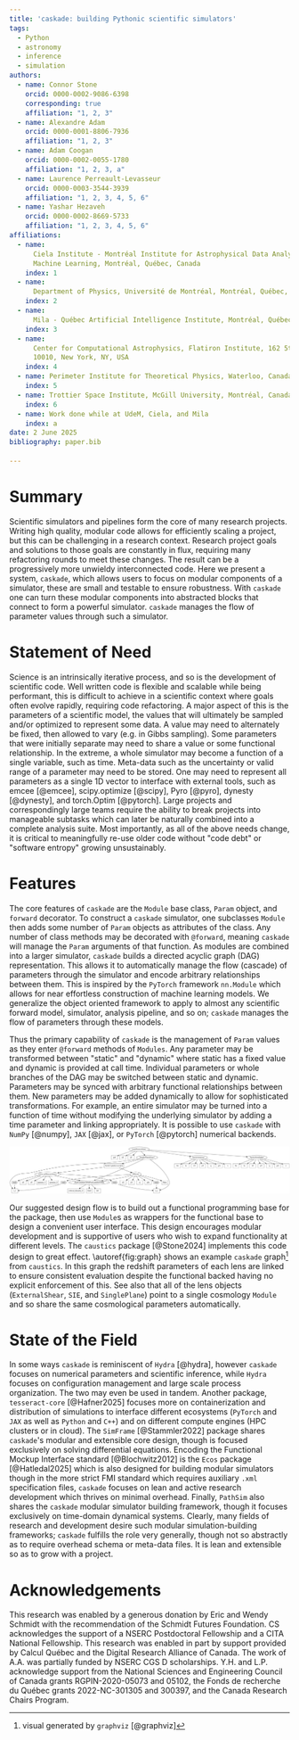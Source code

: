 ```yaml
---
title: 'caskade: building Pythonic scientific simulators'
tags:
  - Python
  - astronomy
  - inference
  - simulation
authors:
  - name: Connor Stone
    orcid: 0000-0002-9086-6398
    corresponding: true
    affiliation: "1, 2, 3"
  - name: Alexandre Adam
    orcid: 0000-0001-8806-7936
    affiliation: "1, 2, 3"
  - name: Adam Coogan
    orcid: 0000-0002-0055-1780
    affiliation: "1, 2, 3, a"
  - name: Laurence Perreault-Levasseur
    orcid: 0000-0003-3544-3939
    affiliation: "1, 2, 3, 4, 5, 6"
  - name: Yashar Hezaveh
    orcid: 0000-0002-8669-5733
    affiliation: "1, 2, 3, 4, 5, 6"
affiliations:
  - name:
      Ciela Institute - Montréal Institute for Astrophysical Data Analysis and
      Machine Learning, Montréal, Québec, Canada
    index: 1
  - name:
      Department of Physics, Université de Montréal, Montréal, Québec, Canada
    index: 2
  - name:
      Mila - Québec Artificial Intelligence Institute, Montréal, Québec, Canada
    index: 3
  - name:
      Center for Computational Astrophysics, Flatiron Institute, 162 5th Avenue,
      10010, New York, NY, USA
    index: 4
  - name: Perimeter Institute for Theoretical Physics, Waterloo, Canada
    index: 5
  - name: Trottier Space Institute, McGill University, Montréal, Canada
    index: 6
  - name: Work done while at UdeM, Ciela, and Mila
    index: a
date: 2 June 2025
bibliography: paper.bib

---
```


# Summary

Scientific simulators and pipelines form the core of many research projects.
Writing high quality, modular code allows for efficiently scaling a project, but
this can be challenging in a research context. Research project goals and
solutions to those goals are constantly in flux, requiring many refactoring
rounds to meet these changes. The result can be a progressively more unwieldy
interconnected code. Here we present a system, `caskade`, which allows users to
focus on modular components of a simulator, these are small and testable to
ensure robustness. With `caskade` one can turn these modular components into
abstracted blocks that connect to form a powerful simulator. `caskade` manages
the flow of parameter values through such a simulator. 

# Statement of Need

Science is an intrinsically iterative process, and so is the development of
scientific code. Well written code is flexible and scalable while being
performant, this is difficult to achieve in a scientific context where goals
often evolve rapidly, requiring code refactoring. A major aspect of this is the
parameters of a scientific model, the values that will ultimately be sampled
and/or optimized to represent some data. A value may need to alternately be
fixed, then allowed to vary (e.g. in Gibbs sampling). Some parameters that were
initially separate may need to share a value or some functional relationship. In
the extreme, a whole simulator may become a function of a single variable, such
as time. Meta-data such as the uncertainty or valid range of a parameter may
need to be stored. One may need to represent all parameters as a single 1D
vector to interface with external tools, such as emcee [@emcee], scipy.optimize
[@scipy], Pyro [@pyro], dynesty [@dynesty], and torch.Optim [@pytorch]. Large
projects and correspondingly large teams require the ability to break projects
into manageable subtasks which can later be naturally combined into a complete
analysis suite. Most importantly, as all of the above needs change, it is
critical to meaningfully re-use older code without "code debt" or "software
entropy" growing unsustainably.

# Features

The core features of `caskade` are the `Module` base class, `Param` object, and
`forward` decorator. To construct a `caskade` simulator, one subclasses `Module`
then adds some number of `Param` objects as attributes of the class. Any number
of class methods may be decorated with `@forward`, meaning `caskade` will manage
the `Param` arguments of that function. As modules are combined into a larger
simulator, `caskade` builds a directed acyclic graph (DAG) representation. This
allows it to automatically manage the flow (cascade) of parameters through the
simulator and encode arbitrary relationships between them. This is inspired by
the `PyTorch` framework `nn.Module` which allows for near effortless
construction of machine learning models. We generalize the object oriented
framework to apply to almost any scientific forward model, simulator, analysis
pipeline, and so on; `caskade` manages the flow of parameters through these
models.

Thus the primary capability of `caskade` is the management of `Param` values as
they enter `@forward` methods of `Modules`. Any parameter may be transformed
between "static" and "dynamic" where static has a fixed value and dynamic is
provided at call time. Individual parameters or whole branches of the DAG may be
switched between static and dynamic. Parameters may be synced with arbitrary
functional relationships between them. New parameters may be added dynamically
to allow for sophisticated transformations. For example, an entire simulator may
be turned into a function of time without modifying the underlying simulator by
adding a time parameter and linking appropriately. It is possible to use
`caskade` with `NumPy` [@numpy], `JAX` [@jax], or `PyTorch` [@pytorch] numerical
backends.

![Example `caskade` DAG representation of a gravitational lensing simulator. Ovals represent Modules, boxes represent parameters, arrow boxes represent parameters which are functionally dependent on another parameter, and thin arrows show the direction of the graph flow for parameters passed at the top level.\label{fig:graph}](media/model_graph.png)

Our suggested design flow is to build out a functional programming base for the
package, then use `Module`s as wrappers for the functional base to design a
convenient user interface. This design encourages modular development and is
supportive of users who wish to expand functionality at different levels. The
`caustics` package [@Stone2024] implements this code design to great effect.
\autoref{fig:graph} shows an example `caskade` graph[^1] from `caustics`. In
this graph the redshift parameters of each lens are linked to ensure consistent
evaluation despite the functional backed having no explicit enforcement of this.
See also that all of the lens objects (`ExternalShear`, `SIE`, and
`SinglePlane`) point to a single cosmology `Module` and so share the same
cosmological parameters automatically.

[^1]: visual generated by `graphviz` [@graphviz]

# State of the Field

In some ways `caskade` is reminiscent of `Hydra` [@hydra], however `caskade`
focuses on numerical parameters and scientific inference, while `Hydra` focuses
on configuration management and large scale process organization. The two may
even be used in tandem. Another package, `tesseract-core` [@Hafner2025] focuses
more on containerization and distribution of simulations to interface different
ecosystems (`PyTorch` and `JAX` as well as `Python` and `C++`) and on different
compute engines (HPC clusters or in cloud). The `SimFrame` [@Stammler2022]
package shares `caskade`'s modular and extensible core design, though is focused
exclusively on solving differential equations. Encoding the Functional Mockup
Interface standard [@Blochwitz2012] is the `Ecos` package [@Hatledal2025] which
is also designed for building modular simulators though in the more strict FMI
standard which requires auxiliary `.xml` specification files, `caskade` focuses
on lean and active research development which thrives on minimal overhead.
Finally, `PathSim` also shares the `caskade` modular simulator building
framework, though it focuses exclusively on time-domain dynamical systems.
Clearly, many fields of research and development desire such modular
simulation-building frameworks; `caskade` fulfills the role very generally,
though not so abstractly as to require overhead schema or meta-data files. It is
lean and extensible so as to grow with a project.


# Acknowledgements

This research was enabled by a generous donation by Eric and Wendy Schmidt with
the recommendation of the Schmidt Futures Foundation. CS acknowledges the
support of a NSERC Postdoctoral Fellowship and a CITA National Fellowship. This
research was enabled in part by support provided by Calcul Québec and the
Digital Research Alliance of Canada. The work of A.A. was partially funded by
NSERC CGS D scholarships. Y.H. and L.P. acknowledge support from the National
Sciences and Engineering Council of Canada grants RGPIN-2020-05073 and 05102,
the Fonds de recherche du Québec grants 2022-NC-301305 and 300397, and the
Canada Research Chairs Program. 